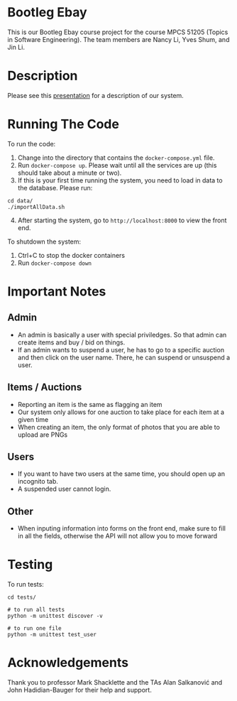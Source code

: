 # Bootleg Ebay

This is our Bootleg Ebay course project for the course MPCS 51205 (Topics in Software Engineering). The team members are Nancy Li, Yves Shum, and Jin Li.

# Description

Please see this [presentation](https://docs.google.com/presentation/d/11xmj2wEfghZHsrrXM-Mjprlc85pEcq2yGmSNwdGvGPA/edit?usp=sharing) for a description of our system.

# Running The Code

To run the code:

1. Change into the directory that contains the `docker-compose.yml` file.
2. Run `docker-compose up`. Please wait until all the services are up (this should take about a minute or two).
3. If this is your first time running the system, you need to load in data to the database. Please run:

```
cd data/
./importAllData.sh
```

4. After starting the system, go to `http://localhost:8000` to view the front end.

To shutdown the system:

1. Ctrl+C to stop the docker containers
2. Run `docker-compose down`

# Important Notes

## Admin

- An admin is basically a user with special priviledges. So that admin can create items and buy / bid on things.
- If an admin wants to suspend a user, he has to go to a specific auction and then click on the user name. There, he can suspend or unsuspend a user.

## Items / Auctions

- Reporting an item is the same as flagging an item
- Our system only allows for one auction to take place for each item at a given time
- When creating an item, the only format of photos that you are able to upload are PNGs


## Users

- If you want to have two users at the same time, you should open up an incognito tab.
- A suspended user cannot login.

## Other

- When inputing information into forms on the front end, make sure to fill in all the fields, otherwise the API will not allow you to move forward




# Testing

To run tests:

```
cd tests/

# to run all tests
python -m unittest discover -v

# to run one file
python -m unittest test_user
```

# Acknowledgements

Thank you to professor Mark Shacklette and the TAs Alan Salkanović and John Hadidian-Bauger for their help and support.
